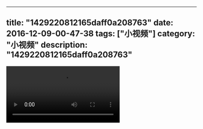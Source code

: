 
---
title: "1429220812165daff0a208763"
date: 2016-12-09-00-47-38
tags: ["小视频"]
category: "小视频"
description: "1429220812165daff0a208763"
---
<video src="http://ohtsqip0g.bkt.clouddn.com/1429220812165daff0a208763.mp4" controls="controls"></video>
